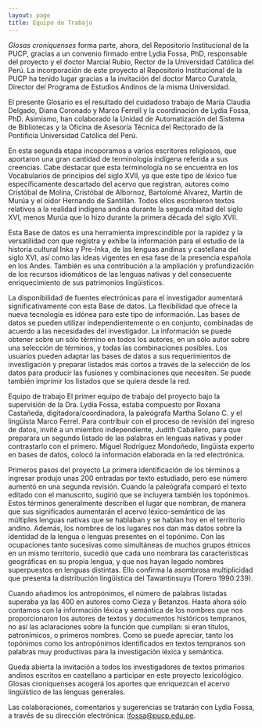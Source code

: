 ```yaml
---
layout: page
title: Equipo de Trabajo
---
```


_Glosas croniquenses_ forma parte, ahora, del Repositorio Institucional de la PUCP, gracias a un convenio firmado entre Lydia Fossa, PhD, responsable del proyecto y el doctor Marcial Rubio, Rector de la Universidad Católica del Perú. La incorporación de este proyecto al Repositorio Institucional de la PUCP ha tenido lugar gracias a la invitación del doctor Marco Curatola, Director del Programa de Estudios Andinos de la misma Universidad.

El presente Glosario es el resultado del cuidadoso trabajo de María Claudia Delgado, Diana Coronado y Marco Ferrell y la coordinación de Lydia Fossa, PhD. Asimismo, han colaborado la Unidad de Automatización del Sistema de Bibliotecas y la Oficina de Asesoría Técnica del Rectorado de la Pontificia Universidad Católica del Perú.

En esta segunda etapa incoporamos a varios escritores religiosos, que aportaron una gran cantidad de terminología indígena referida a sus creencias. Cabe destacar que esta terminología no se encuentra en los Vocabularios de principios del siglo XVII, ya que este tipo de léxico fue específicamente descartado del acervo que registran, autores como Cristóbal de Molina, Cristóbal de Albornoz, Bartolomé Alvarez, Martín de Murúa y el oidor Hernando de Santillán. Todos ellos escribieron textos relativos a la realidad indígena andina durante la segunda mitad del siglo XVI, menos Murúa que lo hizo durante la primera década del siglo XVII.

Esta Base de datos es una herramienta imprescindible por la rapidez y la versatilidad con que registra y exhibe la información para el estudio de la historia cultural Inka y Pre-Inka, de las lenguas andinas y castellana del siglo XVI, así como las ideas vigentes en esa fase de la presencia española en los Andes. También es una contribución a la ampliación y profundización de los recursos idiomáticos de las lenguas nativas y del consecuente enriquecimiento de sus patrimonios lingüísticos.

La disponibilidad de fuentes electrónicas para el investigador aumentará significativamente con esta Base de datos. La flexibilidad que ofrece la nueva tecnología es idónea para este tipo de información. Las bases de datos se pueden utilizar independientemente o en conjunto, combinadas de acuerdo a las necesidades del investigador. La información se puede obtener sobre un sólo término en todos los autores, en un sólo autor sobre una selección de términos, y todas las combinaciones posibles. Los usuarios pueden adaptar las bases de datos a sus requerimientos de investigación y preparar listados más cortos a través de la selección de los datos para producir las fusiones y combinaciones que necesiten. Se puede también imprimir los listados que se quiera desde la red.

Equipo de trabajo
El primer equipo de trabajo del proyecto bajo la supervisión de la Dra. Lydia Fossa, estaba compuesto por Roxana Castañeda, digitadora/coordinadora, la paleógrafa Martha Solano C. y el lingüista Marco Ferrel. Para contribuir con el proceso de revisión del ingreso de datos, invité a un miembro independiente, Judith Caballero, para que preparara un segundo listado de las palabras en lenguas nativas y poder contrastarlo con el primero. Miguel Rodríguez Mondoñedo, lingüista experto en bases de datos, colocó la información elaborada en la red electrónica.

Primeros pasos del proyecto 
La primera identificación de los términos a ingresar produjo unas 200 entradas por texto estudiado, pero ese número aumentó en una segunda revisión. Cuando la paleógrafa comparó el texto editado con el manuscrito, sugirió que se incluyera también los topónimos. Estos términos generalmente describen el lugar que nombran, de manera que sus significados aumentarán el acervo léxico-semántico de las múltiples lenguas nativas que se hablaban y se hablan hoy en el territorio andino. Además, los nombres de los lugares nos dan más datos sobre la identidad de la lengua o lenguas presentes en el topónimo. Con las ocupaciones tanto sucesivas como simultáneas de muchos grupos étnicos en un mismo territorio, sucedió que cada uno nombrara las características geográficas en su propia lengua, y que nos hayan legado nombres superpuestos en lenguas distintas. Ello confirma la asombrosa multiplicidad que presenta la distribución lingüística del Tawantinsuyu (Torero 1990:239).

Cuando añadimos los antropónimos, el número de palabras listadas superaba ya las 400 en autores como Cieza y Betanzos. Hasta ahora sólo contamos con la información léxica y semántica de los nombres que nos proporcionaron los autores de textos y documentos históricos tempranos, no así las aclaraciones sobre la función que cumplían: si eran títulos, patronímicos, o primeros nombres. Como se puede apreciar, tanto los topónimos como los antropónimos identificados en textos tempranos son palabras muy productivas para la investigación léxica y semántica.

Queda abierta la invitación a todos los investigadores de textos primarios andinos escritos en castellano a participar en este proyecto lexicológico. Glosas croniquenses acogerá los aportes que enriquezcan el acervo lingüístico de las lenguas generales.

Las colaboraciones, comentarios y sugerencias se tratarán con Lydia Fossa, a través de su dirección electrónica: lfossa@pucp.edu.pe.
